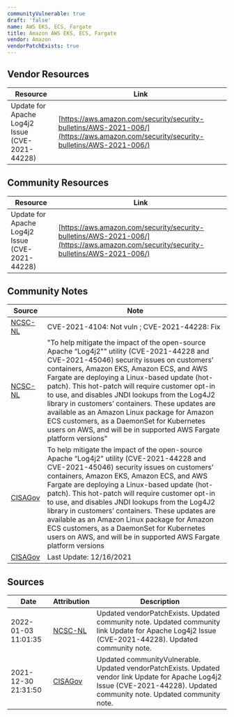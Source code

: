 ```yaml
---
communityVulnerable: true
draft: 'false'
name: AWS EKS, ECS, Fargate
title: Amazon AWS EKS, ECS, Fargate
vendor: Amazon
vendorPatchExists: true
---
```


## Vendor Resources
| Resource | Link |
| --- | --- |
| Update for Apache Log4j2 Issue (CVE-2021-44228) | [https://aws.amazon.com/security/security-bulletins/AWS-2021-006/](https://aws.amazon.com/security/security-bulletins/AWS-2021-006/) |

## Community Resources
| Resource | Link |
| --- | --- |
| Update for Apache Log4j2 Issue (CVE-2021-44228) | [https://aws.amazon.com/security/security-bulletins/AWS-2021-006/](https://aws.amazon.com/security/security-bulletins/AWS-2021-006/) |

## Community Notes
| Source | Note |
| --- | --- |
| [NCSC-NL](https://github.com/NCSC-NL/log4shell/blob/main/software/README.md) | CVE-2021-4104: Not vuln ; CVE-2021-44228: Fix </ul> |
| [NCSC-NL](https://github.com/NCSC-NL/log4shell/blob/main/software/README.md) | "To help mitigate the impact of the open-source Apache “Log4j2"" utility (CVE-2021-44228 and CVE-2021-45046) security issues on customers’ containers, Amazon EKS, Amazon ECS, and AWS Fargate are deploying a Linux-based update (hot-patch). This hot-patch will require customer opt-in to use, and disables JNDI lookups from the Log4J2 library in customers’ containers. These updates are available as an Amazon Linux package for Amazon ECS customers, as a DaemonSet for Kubernetes users on AWS, and will be in supported AWS Fargate platform versions" |
| [CISAGov](https://raw.githubusercontent.com/cisagov/log4j-affected-db/develop/README.md) | To help mitigate the impact of the open-source Apache “Log4j2" utility (CVE-2021-44228 and CVE-2021-45046) security issues on customers’ containers, Amazon EKS, Amazon ECS, and AWS Fargate are deploying a Linux-based update (hot-patch). This hot-patch will require customer opt-in to use, and disables JNDI lookups from the Log4J2 library in customers’ containers. These updates are available as an Amazon Linux package for Amazon ECS customers, as a DaemonSet for Kubernetes users on AWS, and will be in supported AWS Fargate platform versions |
| [CISAGov](https://raw.githubusercontent.com/cisagov/log4j-affected-db/develop/README.md) | Last Update: 12/16/2021 |

## Sources
| Date | Attribution | Description |
| --- | --- | --- |
| 2022-01-03 11:01:35 | [NCSC-NL](https://github.com/NCSC-NL/log4shell/blob/main/software/README.md) | Updated vendorPatchExists. Updated community note. Updated community link Update for Apache Log4j2 Issue (CVE-2021-44228). Updated community note.  |
| 2021-12-30 21:31:50 | [CISAGov](https://raw.githubusercontent.com/cisagov/log4j-affected-db/develop/README.md) | Updated communityVulnerable. Updated vendorPatchExists. Updated vendor link Update for Apache Log4j2 Issue (CVE-2021-44228). Updated community note. Updated community note.  |
